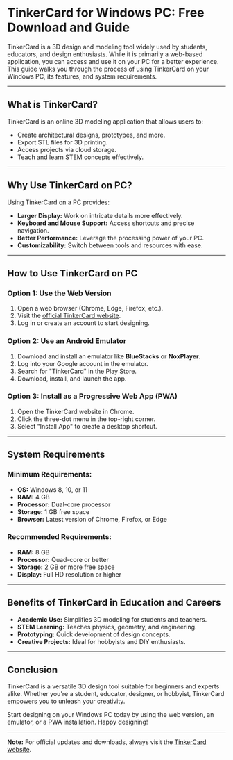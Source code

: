# TinkerCard for Windows PC: Free Download and Guide

TinkerCard is a 3D design and modeling tool widely used by students, educators, and design enthusiasts. While it is primarily a web-based application, you can access and use it on your PC for a better experience. This guide walks you through the process of using TinkerCard on your Windows PC, its features, and system requirements.

---

## What is TinkerCard?

TinkerCard is an online 3D modeling application that allows users to:
- Create architectural designs, prototypes, and more.
- Export STL files for 3D printing.
- Access projects via cloud storage.
- Teach and learn STEM concepts effectively.

---

## Why Use TinkerCard on PC?

Using TinkerCard on a PC provides:
- **Larger Display:** Work on intricate details more effectively.
- **Keyboard and Mouse Support:** Access shortcuts and precise navigation.
- **Better Performance:** Leverage the processing power of your PC.
- **Customizability:** Switch between tools and resources with ease.

---

## How to Use TinkerCard on PC

### Option 1: Use the Web Version
1. Open a web browser (Chrome, Edge, Firefox, etc.).
2. Visit the [official TinkerCard website](https://www.tinkercad.com).
3. Log in or create an account to start designing.

### Option 2: Use an Android Emulator
1. Download and install an emulator like **BlueStacks** or **NoxPlayer**.
2. Log into your Google account in the emulator.
3. Search for "TinkerCard" in the Play Store.
4. Download, install, and launch the app.

### Option 3: Install as a Progressive Web App (PWA)
1. Open the TinkerCard website in Chrome.
2. Click the three-dot menu in the top-right corner.
3. Select "Install App" to create a desktop shortcut.

---

## System Requirements

### Minimum Requirements:
- **OS:** Windows 8, 10, or 11
- **RAM:** 4 GB
- **Processor:** Dual-core processor
- **Storage:** 1 GB free space
- **Browser:** Latest version of Chrome, Firefox, or Edge

### Recommended Requirements:
- **RAM:** 8 GB
- **Processor:** Quad-core or better
- **Storage:** 2 GB or more free space
- **Display:** Full HD resolution or higher

---

## Benefits of TinkerCard in Education and Careers
- **Academic Use:** Simplifies 3D modeling for students and teachers.
- **STEM Learning:** Teaches physics, geometry, and engineering.
- **Prototyping:** Quick development of design concepts.
- **Creative Projects:** Ideal for hobbyists and DIY enthusiasts.

---

## Conclusion

TinkerCard is a versatile 3D design tool suitable for beginners and experts alike. Whether you're a student, educator, designer, or hobbyist, TinkerCard empowers you to unleash your creativity.

Start designing on your Windows PC today by using the web version, an emulator, or a PWA installation. Happy designing!

---

**Note:** For official updates and downloads, always visit the [TinkerCard website](https://www.tinkercad.com).

